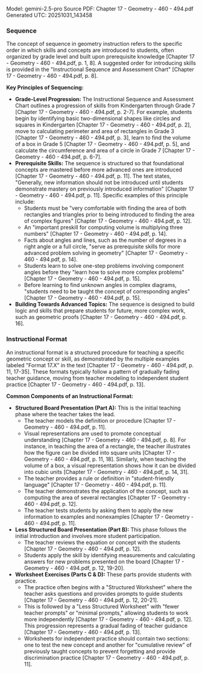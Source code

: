 Model: gemini-2.5-pro
Source PDF: Chapter 17 - Geometry - 460 - 494.pdf
Generated UTC: 20251031_143458

### Sequence

The concept of sequence in geometry instruction refers to the specific order in which skills and concepts are introduced to students, often organized by grade level and built upon prerequisite knowledge [Chapter 17 - Geometry - 460 - 494.pdf, p. 1, 8]. A suggested order for introducing skills is provided in the "Instructional Sequence and Assessment Chart" [Chapter 17 - Geometry - 460 - 494.pdf, p. 8].

**Key Principles of Sequencing:**

*   **Grade-Level Progression:** The Instructional Sequence and Assessment Chart outlines a progression of skills from Kindergarten through Grade 7 [Chapter 17 - Geometry - 460 - 494.pdf, p. 2-7]. For example, students begin by identifying basic two-dimensional shapes like circles and squares in Kindergarten [Chapter 17 - Geometry - 460 - 494.pdf, p. 2], move to calculating perimeter and area of rectangles in Grade 3 [Chapter 17 - Geometry - 460 - 494.pdf, p. 3], learn to find the volume of a box in Grade 5 [Chapter 17 - Geometry - 460 - 494.pdf, p. 5], and calculate the circumference and area of a circle in Grade 7 [Chapter 17 - Geometry - 460 - 494.pdf, p. 6-7].
*   **Prerequisite Skills:** The sequence is structured so that foundational concepts are mastered before more advanced ones are introduced [Chapter 17 - Geometry - 460 - 494.pdf, p. 11]. The text states, "Generally, new information should not be introduced until students demonstrate mastery on previously introduced information" [Chapter 17 - Geometry - 460 - 494.pdf, p. 11]. Specific examples of this principle include:
    *   Students must be "very comfortable with finding the area of both rectangles and triangles prior to being introduced to finding the area of complex figures" [Chapter 17 - Geometry - 460 - 494.pdf, p. 12].
    *   An "important preskill for computing volume is multiplying three numbers" [Chapter 17 - Geometry - 460 - 494.pdf, p. 14].
    *   Facts about angles and lines, such as the number of degrees in a right angle or a full circle, "serve as prerequisite skills for more advanced problem solving in geometry" [Chapter 17 - Geometry - 460 - 494.pdf, p. 14].
    *   Students learn to solve one-step problems involving component angles before they "learn how to solve more complex problems" [Chapter 17 - Geometry - 460 - 494.pdf, p. 15].
    *   Before learning to find unknown angles in complex diagrams, "students need to be taught the concept of corresponding angles" [Chapter 17 - Geometry - 460 - 494.pdf, p. 15].
*   **Building Towards Advanced Topics:** The sequence is designed to build logic and skills that prepare students for future, more complex work, such as geometric proofs [Chapter 17 - Geometry - 460 - 494.pdf, p. 16].

### Instructional Format

An instructional format is a structured procedure for teaching a specific geometric concept or skill, as demonstrated by the multiple examples labeled "Format 17.X" in the text [Chapter 17 - Geometry - 460 - 494.pdf, p. 11, 17-35]. These formats typically follow a pattern of gradually fading teacher guidance, moving from teacher modeling to independent student practice [Chapter 17 - Geometry - 460 - 494.pdf, p. 13].

**Common Components of an Instructional Format:**

*   **Structured Board Presentation (Part A):** This is the initial teaching phase where the teacher takes the lead.
    *   The teacher models the definition or procedure [Chapter 17 - Geometry - 460 - 494.pdf, p. 11].
    *   Visual representations are used to promote conceptual understanding [Chapter 17 - Geometry - 460 - 494.pdf, p. 8]. For instance, in teaching the area of a rectangle, the teacher illustrates how the figure can be divided into square units [Chapter 17 - Geometry - 460 - 494.pdf, p. 11, 18]. Similarly, when teaching the volume of a box, a visual representation shows how it can be divided into cubic units [Chapter 17 - Geometry - 460 - 494.pdf, p. 14, 31].
    *   The teacher provides a rule or definition in "student-friendly language" [Chapter 17 - Geometry - 460 - 494.pdf, p. 11].
    *   The teacher demonstrates the application of the concept, such as computing the area of several rectangles [Chapter 17 - Geometry - 460 - 494.pdf, p. 12].
    *   The teacher tests students by asking them to apply the new information to examples and nonexamples [Chapter 17 - Geometry - 460 - 494.pdf, p. 11].
*   **Less Structured Board Presentation (Part B):** This phase follows the initial introduction and involves more student participation.
    *   The teacher reviews the equation or concept with the students [Chapter 17 - Geometry - 460 - 494.pdf, p. 12].
    *   Students apply the skill by identifying measurements and calculating answers for new problems presented on the board [Chapter 17 - Geometry - 460 - 494.pdf, p. 12, 19-20].
*   **Worksheet Exercises (Parts C & D):** These parts provide students with practice.
    *   The practice often begins with a "Structured Worksheet" where the teacher asks questions and provides prompts to guide students [Chapter 17 - Geometry - 460 - 494.pdf, p. 12, 20-21].
    *   This is followed by a "Less Structured Worksheet" with "fewer teacher prompts" or "minimal prompts," allowing students to work more independently [Chapter 17 - Geometry - 460 - 494.pdf, p. 12]. This progression represents a gradual fading of teacher guidance [Chapter 17 - Geometry - 460 - 494.pdf, p. 13].
    *   Worksheets for independent practice should contain two sections: one to test the new concept and another for "cumulative review" of previously taught concepts to prevent forgetting and provide discrimination practice [Chapter 17 - Geometry - 460 - 494.pdf, p. 11].